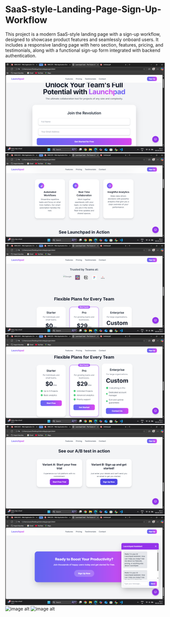 # SaaS-style-Landing-Page-Sign-Up-Workflow
This project is a modern SaaS-style landing page with a sign-up workflow, designed to showcase product features and seamlessly onboard users. It includes a responsive landing page with hero section, features, pricing, and testimonials, along with a functional sign-up form integrated with backend authentication.

![image alt](https://github.com/Srividhyadiya/SaaS-style-Landing-Page-Sign-Up-Workflow/blob/main/Screenshot%20(480).png?raw=true)
![image alt](https://github.com/Srividhyadiya/SaaS-style-Landing-Page-Sign-Up-Workflow/blob/main/Screenshot%20(481).png?raw=true)
![image alt](https://github.com/Srividhyadiya/SaaS-style-Landing-Page-Sign-Up-Workflow/blob/main/Screenshot%20(482).png?raw=true)
![image alt](https://github.com/Srividhyadiya/SaaS-style-Landing-Page-Sign-Up-Workflow/blob/main/Screenshot%20(483).png?raw=true)
![image alt](https://github.com/Srividhyadiya/SaaS-style-Landing-Page-Sign-Up-Workflow/blob/main/Screenshot%20(484).png?raw=true)
![image alt](https://github.com/Srividhyadiya/SaaS-style-Landing-Page-Sign-Up-Workflow/blob/main/Screenshot%20(487).png?raw=true)
![image alt]()
![image alt]()

